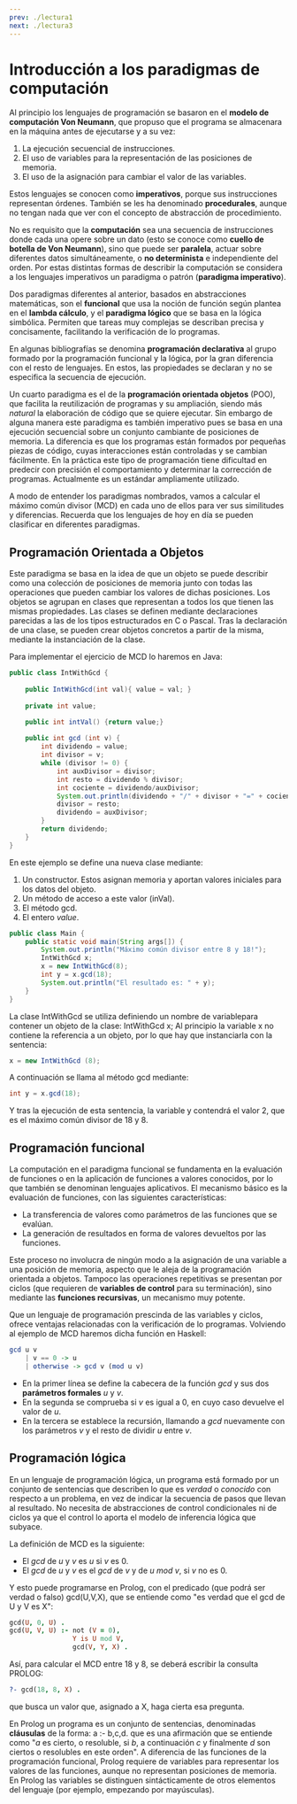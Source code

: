 ```yaml
---
prev: ./lectura1
next: ./lectura3
---
```


# Introducción a los paradigmas de computación
Al principio los lenguajes de programación se basaron en el **modelo de computación Von Neumann**, que propuso que el programa se almacenara en la máquina antes de ejecutarse y a su vez:
1. La ejecución secuencial de instrucciones.
2. El uso de variables para la representación de las posiciones de memoria.
3. El uso de la asignación para cambiar el valor de las variables.

Estos lenguajes se conocen como **imperativos**, porque sus instrucciones representan órdenes. También se les ha denominado **procedurales**, aunque no tengan nada que ver con el concepto de abstracción de procedimiento.

No es requisito que la **computación** sea una secuencia de instrucciones donde cada una opere sobre un dato (esto se conoce como **cuello de botella de Von Neumann**), sino que puede ser **paralela**, actuar sobre diferentes datos simultáneamente, o **no determinista** e independiente del orden. Por estas distintas formas de describir la computación se considera a los lenguajes imperativos un paradigma o patrón (**paradigma imperativo**).

Dos paradigmas diferentes al anterior, basados en abstracciones matemáticas, son el **funcional** que usa la noción de función según plantea en el **lambda cálculo**, y el **paradigma lógico** que se basa en la lógica simbólica. Permiten que tareas muy complejas se describan precisa y concisamente, facilitando la verificación de lo programas.

En algunas bibliografías se denomina **programación declarativa** al grupo formado por la  programación funcional y la lógica, por la gran diferencia con el resto de lenguajes. En estos, las propiedades se declaran y no se especifica la secuencia de ejecución.

Un cuarto paradigma es el de la **programación orientada objetos** (POO), que facilita la reutilización de programas y su ampliación, siendo más *natural* la elaboración de código que se quiere ejecutar. Sin embargo de alguna manera este paradigma es también imperativo pues se basa en una ejecución secuencial sobre un conjunto cambiante de posiciones de memoria. La diferencia es que los programas están formados por pequeñas piezas de código, cuyas interacciones están controladas y se cambian fácilmente. En la práctica este tipo de programación tiene dificultad en predecir con precisión el comportamiento y determinar la corrección de programas. Actualmente es un estándar ampliamente utilizado.

A modo de entender los paradigmas nombrados, vamos a calcular el máximo común divisor (MCD) en cada uno de ellos para ver sus similitudes y diferencias. Recuerda que los lenguajes de hoy en día se pueden clasificar en diferentes paradigmas.

## Programación Orientada a Objetos

Este paradigma se basa en la idea de que un objeto se puede describir como una colección de posiciones de memoria junto con todas las operaciones que pueden cambiar los valores de dichas posiciones. Los objetos se agrupan en clases que representan a todos los que tienen las mismas propiedades. Las clases se definen mediante declaraciones parecidas a las de los tipos estructurados en C o Pascal. Tras la declaración de una clase, se pueden crear objetos concretos a partir de la misma, mediante la instanciación de la clase.

Para implementar el ejercicio de MCD lo haremos en Java:

``` Java
public class IntWithGcd {
    
    public IntWithGcd(int val){ value = val; }
    
    private int value;

    public int intVal() {return value;}
    
    public int gcd (int v) {
        int dividendo = value;
        int divisor = v;
        while (divisor != 0) {
            int auxDivisor = divisor;
            int resto = dividendo % divisor;
            int cociente = dividendo/auxDivisor;
            System.out.println(dividendo + "/" + divisor + "=" + cociente + "  R: " + resto);
            divisor = resto;
            dividendo = auxDivisor;
        }
        return dividendo;
    }
}
```
En este ejemplo se define una nueva clase mediante:
1. Un constructor. Estos asignan memoria y aportan valores iniciales para los datos del objeto.
2. Un método de acceso a este valor (inVal).
3. El método gcd.
4. El entero *value*.

``` Java
public class Main {
    public static void main(String args[]) {
        System.out.println("Máximo común divisor entre 8 y 18!");
        IntWithGcd x;
        x = new IntWithGcd(8);
        int y = x.gcd(18);
        System.out.println("El resultado es: " + y);
    }
}
```
La clase IntWithGcd se utiliza definiendo un nombre de variablepara contener un objeto de la clase: IntWithGcd x;
Al principio la variable x no contiene la referencia a un objeto, por lo que hay que instanciarla con la sentencia:
``` Java
x = new IntWithGcd (8);
```
A continuación se llama al método gcd mediante:
``` Java
int y = x.gcd(18);
```
Y tras la ejecución de esta sentencia, la variable y contendrá el valor 2, que es el máximo común divisor de 18 y 8.

## Programación funcional

La computación en el paradigma funcional se fundamenta en la evaluación de funciones o en la aplicación de funciones a valores conocidos, por lo que también se denominan lenguajes aplicativos. El mecanismo básico es la evaluación de funciones, con las siguientes características:
- La transferencia de valores como parámetros de las funciones que se evalúan.
- La generación de resultados en forma de valores devueltos por las funciones.

Este proceso no involucra de ningún modo a la asignación de una variable a una posición de memoria, aspecto que le aleja de la programación orientada a objetos. Tampoco las operaciones repetitivas se presentan por ciclos (que requieren de **variables de control** para su terminación), sino mediante las **funciones recursivas**, un mecanismo muy potente.

Que un lenguaje de programación prescinda de las variables y ciclos, ofrece ventajas relacionadas con la verificación de lo programas. Volviendo al ejemplo de MCD haremos dicha función en Haskell:
``` Haskell
gcd u v
    | v == 0 -> u
    | otherwise -> gcd v (mod u v)
```
- En la primer línea se define la cabecera de la función *gcd* y sus dos **parámetros formales** *u* y *v*.
- En la segunda se comprueba si *v* es igual a 0, en cuyo caso devuelve el valor de *u*.
- En la tercera se establece la recursión, llamando a *gcd* nuevamente con los parámetros *v* y el resto de dividir *u* entre *v*.

## Programación lógica

En un lenguaje de programación lógica, un programa está formado por un conjunto de sentencias que describen lo que es *verdad* o *conocido* con respecto a un problema, en vez de indicar la secuencia de pasos que llevan al resultado. No necesita de abstracciones de control condicionales ni de ciclos ya que el control lo aporta el modelo de inferencia lógica que subyace.

La definición de MCD es la siguiente:
- El *gcd* de *u* y *v* es *u* si *v* es 0.
- El *gcd* de *u* y *v* es el *gcd* de *v* y de *u mod v*, si *v* no es 0.

Y esto puede programarse en Prolog, con el predicado (que podrá ser verdad o falso) gcd(U,V,X), que se entiende como "es verdad que el gcd de U y V es X":
``` Prolog
gcd(U, 0, U) .
gcd(U, V, U) :- not (V = 0),
                Y is U mod V,
                gcd(V, Y, X) .
```
Así, para calcular el MCD entre 18 y 8, se deberá escribir la consulta PROLOG:
``` Prolog
?- gcd(18, 8, X) .
```
que busca un valor que, asignado a X, haga cierta esa pregunta.

En Prolog un programa es un conjunto de sentencias, denominadas **cláusulas** de la forma: a :- b,c,d. que es una afirmación que se entiende como "*a* es cierto, o resoluble, si *b*, a continuación *c* y finalmente *d* son ciertos o resolubles en este orden". A diferencia de las funciones de la programación funcional, Prolog requiere de variables para representar los valores de las funciones, aunque no representan posiciones de memoria. En Prolog las variables se distinguen sintácticamente de otros elementos del lenguaje (por ejemplo, empezando por mayúsculas).